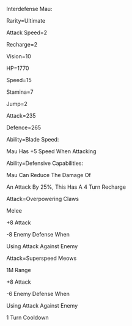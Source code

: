 Interdefense Mau:

Rarity=Ultimate

Attack Speed=2

Recharge=2

Vision=10

HP=1770

Speed=15

Stamina=7

Jump=2

Attack=235

Defence=265

Ability=Blade Speed:

Mau Has +5 Speed When Attacking

Ability=Defensive Capabilities:

Mau Can Reduce The Damage Of 

An Attack By 25%, This Has A 4 Turn Recharge

Attack=Overpowering Claws

Melee

+8 Attack

-8 Enemy Defense When

Using Attack Against Enemy

Attack=Superspeed Meows

1M Range

+8 Attack

-6 Enemy Defense When

Using Attack Against Enemy

1 Turn Cooldown
